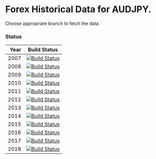 # Forex Historical Data for AUDJPY.

Choose appropriate branch to fetch the data.

### Status

| Year | Build Status |
| ----:|:------------:|
| 2007 | [![Build Status](https://api.travis-ci.org/FX-Data/FX-Data-AUDJPY-DS.svg?branch=2007)](https://travis-ci.org/FX-Data/FX-Data-AUDJPY-DS/branches) |
| 2008 | [![Build Status](https://api.travis-ci.org/FX-Data/FX-Data-AUDJPY-DS.svg?branch=2008)](https://travis-ci.org/FX-Data/FX-Data-AUDJPY-DS/branches) |
| 2009 | [![Build Status](https://api.travis-ci.org/FX-Data/FX-Data-AUDJPY-DS.svg?branch=2009)](https://travis-ci.org/FX-Data/FX-Data-AUDJPY-DS/branches) |
| 2010 | [![Build Status](https://api.travis-ci.org/FX-Data/FX-Data-AUDJPY-DS.svg?branch=2010)](https://travis-ci.org/FX-Data/FX-Data-AUDJPY-DS/branches) |
| 2011 | [![Build Status](https://api.travis-ci.org/FX-Data/FX-Data-AUDJPY-DS.svg?branch=2011)](https://travis-ci.org/FX-Data/FX-Data-AUDJPY-DS/branches) |
| 2012 | [![Build Status](https://api.travis-ci.org/FX-Data/FX-Data-AUDJPY-DS.svg?branch=2012)](https://travis-ci.org/FX-Data/FX-Data-AUDJPY-DS/branches) |
| 2013 | [![Build Status](https://api.travis-ci.org/FX-Data/FX-Data-AUDJPY-DS.svg?branch=2013)](https://travis-ci.org/FX-Data/FX-Data-AUDJPY-DS/branches) |
| 2014 | [![Build Status](https://api.travis-ci.org/FX-Data/FX-Data-AUDJPY-DS.svg?branch=2014)](https://travis-ci.org/FX-Data/FX-Data-AUDJPY-DS/branches) |
| 2015 | [![Build Status](https://api.travis-ci.org/FX-Data/FX-Data-AUDJPY-DS.svg?branch=2015)](https://travis-ci.org/FX-Data/FX-Data-AUDJPY-DS/branches) |
| 2016 | [![Build Status](https://api.travis-ci.org/FX-Data/FX-Data-AUDJPY-DS.svg?branch=2016)](https://travis-ci.org/FX-Data/FX-Data-AUDJPY-DS/branches) |
| 2017 | [![Build Status](https://api.travis-ci.org/FX-Data/FX-Data-AUDJPY-DS.svg?branch=2017)](https://travis-ci.org/FX-Data/FX-Data-AUDJPY-DS/branches) |
| 2018 | [![Build Status](https://api.travis-ci.org/FX-Data/FX-Data-AUDJPY-DS.svg?branch=2018)](https://travis-ci.org/FX-Data/FX-Data-AUDJPY-DS/branches) |
